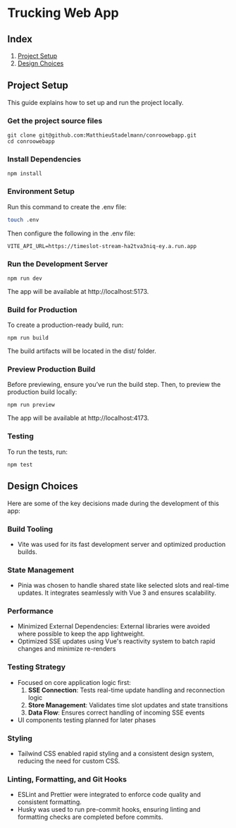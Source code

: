 # Trucking Web App

## Index
1. [Project Setup](#project-setup)
2. [Design Choices](#design-choices)

## Project Setup
This guide explains how to set up and run the project locally.


### Get the project source files

```
git clone git@github.com:MatthieuStadelmann/conroowebapp.git
cd conroowebapp
```

### Install Dependencies

```
npm install
```

### Environment Setup
Run this command to create the .env file:

```bash
touch .env
```

Then configure the following in the .env file:

```
VITE_API_URL=https://timeslot-stream-ha2tva3niq-ey.a.run.app
```
### Run the Development Server
```
npm run dev
```
The app will be available at http://localhost:5173.

### Build for Production
To create a production-ready build, run:
```
npm run build
```
The build artifacts will be located in the dist/ folder.

### Preview Production Build
Before previewing, ensure you’ve run the build step. Then, to preview the production build locally:

```
npm run preview
```
The app will be available at http://localhost:4173.

### Testing
To run the tests, run:
```
npm test
```

## Design Choices
Here are some of the key decisions made during the development of this app:

### Build Tooling
- Vite was used for its fast development server and optimized production builds. 

### State Management
- Pinia was chosen to handle shared state like selected slots and real-time updates. It integrates seamlessly with Vue 3 and ensures scalability.

### Performance
- Minimized External Dependencies: External libraries were avoided where possible to keep the app lightweight.
- Optimized SSE updates using Vue's reactivity system to batch rapid changes and minimize re-renders

### Testing Strategy
- Focused on core application logic first:
  1. **SSE Connection**: Tests real-time update handling and reconnection logic
  2. **Store Management**: Validates time slot updates and state transitions
  3. **Data Flow**: Ensures correct handling of incoming SSE events
- UI components testing planned for later phases

### Styling
- Tailwind CSS enabled rapid styling and a consistent design system, reducing the need for custom CSS.

### Linting, Formatting, and Git Hooks
- ESLint and Prettier were integrated to enforce code quality and consistent formatting.
- Husky was used to run pre-commit hooks, ensuring linting and formatting checks are completed before commits.